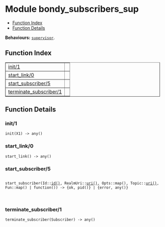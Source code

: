 

# Module bondy_subscribers_sup #
* [Function Index](#index)
* [Function Details](#functions)

__Behaviours:__ [`supervisor`](supervisor.md).

<a name="index"></a>

## Function Index ##


<table width="100%" border="1" cellspacing="0" cellpadding="2" summary="function index"><tr><td valign="top"><a href="#init-1">init/1</a></td><td></td></tr><tr><td valign="top"><a href="#start_link-0">start_link/0</a></td><td></td></tr><tr><td valign="top"><a href="#start_subscriber-5">start_subscriber/5</a></td><td></td></tr><tr><td valign="top"><a href="#terminate_subscriber-1">terminate_subscriber/1</a></td><td></td></tr></table>


<a name="functions"></a>

## Function Details ##

<a name="init-1"></a>

### init/1 ###

`init(X1) -> any()`

<a name="start_link-0"></a>

### start_link/0 ###

`start_link() -> any()`

<a name="start_subscriber-5"></a>

### start_subscriber/5 ###

<pre><code>
start_subscriber(Id::<a href="#type-id">id()</a>, RealmUri::<a href="#type-uri">uri()</a>, Opts::map(), Topic::<a href="#type-uri">uri()</a>, Fun::map() | function()) -&gt; {ok, pid()} | {error, any()}
</code></pre>
<br />

<a name="terminate_subscriber-1"></a>

### terminate_subscriber/1 ###

`terminate_subscriber(Subscriber) -> any()`

